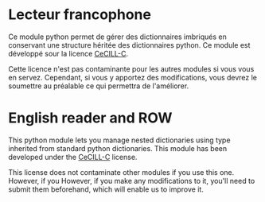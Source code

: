 # Lecteur francophone

Ce module python permet de gérer des dictionnaires imbriqués en conservant une structure héritée des dictionnaires
python. Ce module est développé sour la licence [CeCILL-C](http://www.cecill.info/licences/Licence_CeCILL-C_V1-fr.html).

Cette licence n'est pas contaminante pour les autres modules si vous vous en servez. Cependant, si vous y 
apportez des modifications, vous devrez le soumettre au préalable ce qui permettra de l'améliorer.

# English reader and ROW

This python module lets you manage nested dictionaries using type inherited from standard python dictionaries.
This module has been developed under the [CeCILL-C](http://www.cecill.info/licences/Licence_CeCILL-C_V1-en.html)
license.

This license does not contaminate other modules if you use this one. However, if you 
However, if you make any modifications to it, you'll need to submit them beforehand, which will enable us to improve it.